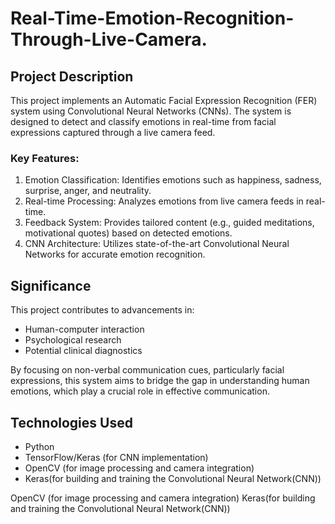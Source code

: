 # Real-Time-Emotion-Recognition-Through-Live-Camera.

## Project Description

This project implements an Automatic Facial Expression Recognition (FER) system using Convolutional Neural Networks (CNNs). The system is designed to detect and classify emotions in real-time from facial expressions captured through a live camera feed.

### Key Features:

1. Emotion Classification: Identifies emotions such as happiness, sadness, surprise, anger, and neutrality.
2. Real-time Processing: Analyzes emotions from live camera feeds in real-time.
3. Feedback System: Provides tailored content (e.g., guided meditations, motivational quotes) based on detected emotions.
4. CNN Architecture: Utilizes state-of-the-art Convolutional Neural Networks for accurate emotion recognition.

## Significance

This project contributes to advancements in:
- Human-computer interaction
- Psychological research
- Potential clinical diagnostics

By focusing on non-verbal communication cues, particularly facial expressions, this system aims to bridge the gap in understanding human emotions, which play a crucial role in effective communication.

## Technologies Used

- Python
- TensorFlow/Keras (for CNN implementation)
- OpenCV (for image processing and camera integration)
- Keras(for building and training the Convolutional Neural Network(CNN))

OpenCV (for image processing and camera integration)
Keras(for building and training the Convolutional Neural Network(CNN))
 
